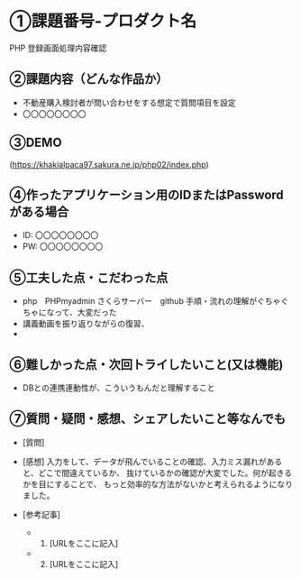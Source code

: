 # ①課題番号-プロダクト名

PHP 登録画面処理内容確認

## ②課題内容（どんな作品か）

- 不動産購入検討者が問い合わせをする想定で質問項目を設定
- 〇〇〇〇〇〇〇〇

## ③DEMO

(https://khakialpaca97.sakura.ne.jp/php02/index.php)

## ④作ったアプリケーション用のIDまたはPasswordがある場合

- ID: 〇〇〇〇〇〇〇〇
- PW: 〇〇〇〇〇〇〇〇

## ⑤工夫した点・こだわった点

- php　PHPmyadmin さくらサーバー　github 手順・流れの理解がぐちゃぐちゃになって、大変だった
- 講義動画を振り返りながらの復習、
- 

## ⑥難しかった点・次回トライしたいこと(又は機能)

- DBとの連携連動性が、こういうもんだと理解すること

## ⑦質問・疑問・感想、シェアしたいこと等なんでも

- [質問]
- [感想]
入力をして、データが飛んでいることの確認、入力ミス漏れがあると、どこで間違えているか、
抜けているかの確認が大変でした。何が起きるかを目にすることで、
もっと効率的な方法がないかと考えられるようになりました。

- [参考記事]
  - 1. [URLをここに記入]
  - 2. [URLをここに記入]
